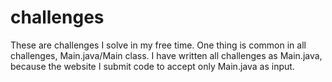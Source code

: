 challenges
===========================================================================================================

These are challenges I solve in my free time. One thing is common in all challenges, Main.java/Main class. 
I have written all challenges as Main.java, because the website I submit code to accept only Main.java as input.
